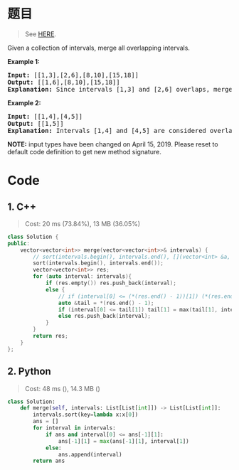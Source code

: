 # 题目

> See [HERE](https://leetcode.com/problems/merge-intervals/).

<div><p>Given a collection of intervals, merge all overlapping intervals.</p>

<p><strong>Example 1:</strong></p>

<pre><strong>Input:</strong> [[1,3],[2,6],[8,10],[15,18]]
<strong>Output:</strong> [[1,6],[8,10],[15,18]]
<strong>Explanation:</strong> Since intervals [1,3] and [2,6] overlaps, merge them into [1,6].
</pre>

<p><strong>Example 2:</strong></p>

<pre><strong>Input:</strong> [[1,4],[4,5]]
<strong>Output:</strong> [[1,5]]
<strong>Explanation:</strong> Intervals [1,4] and [4,5] are considered overlapping.</pre>

<p><strong>NOTE:</strong>&nbsp;input types have been changed on April 15, 2019. Please reset to default code definition to get new method signature.</p>
</div>

# Code

## 1. C++

> Cost: 20 ms (73.84%), 13 MB (36.05%)

```cpp
class Solution {
public:
    vector<vector<int>> merge(vector<vector<int>>& intervals) {
        // sort(intervals.begin(), intervals.end(), [](vector<int> &a, vector<int> &b){return a[0] < b[0]});
        sort(intervals.begin(), intervals.end());
        vector<vector<int>> res;
        for (auto interval: intervals){
            if (res.empty()) res.push_back(interval);
            else {
                // if (interval[0] <= (*(res.end() - 1))[1]) (*(res.end() - 1))[1] = interval[1];
                auto &tail = *(res.end() - 1);
                if (interval[0] <= tail[1]) tail[1] = max(tail[1], interval[1]);
                else res.push_back(interval);
            }
        }
        return res;
    }
};
```

## 2. Python

> Cost: 48 ms (), 14.3 MB ()

```python
class Solution:
    def merge(self, intervals: List[List[int]]) -> List[List[int]]:
        intervals.sort(key=lambda x:x[0])
        ans = []
        for interval in intervals:
            if ans and interval[0] <= ans[-1][1]:
                ans[-1][1] = max(ans[-1][1], interval[1])
            else:
                ans.append(interval)
        return ans
```
